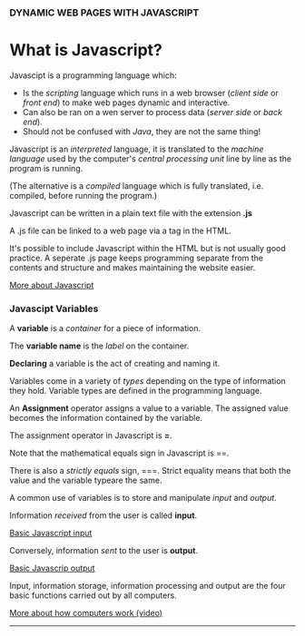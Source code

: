 ### DYNAMIC WEB PAGES WITH JAVASCRIPT

# What is Javascript?

Javascipt is a programming language which:

+ Is the *scripting* language which runs in a web browser (*client side* or *front end*) to make web pages dynamic and interactive.
+ Can also be ran on a wen server to process data (*server side* or *back end*).
+ Should not be confused with *Java*, they are not the same thing!

Javascript is an *interpreted* language, it is translated to the *machine language* used by the computer's *central processing unit* 
line by line as the program is running.

(The alternative is a *compiled* language which is fully translated, i.e. compiled, before running the program.)

Javascript can be written in a plain text file with the extension **.js**  

A .js file can be linked to a web page via a <link> tag in the HTML.  

It's possible to include Javascript within the HTML but is not usually good practice. 
A seperate .js page keeps programming separate from the contents and structure and makes maintaining the website easier.


[More about Javascript](https://developer.mozilla.org/en-US/docs/Web/JavaScript)


### Javascipt Variables

A **variable** is a *container* for a piece of information.  

The **variable name** is the *label* on the container.

**Declaring** a variable is the act of creating and naming it.

Variables come in a variety of *types* depending on the type of information they hold.
Variable types are defined in the programming language.

An **Assignment** operator assigns a value to a variable. 
The assigned value becomes the information contained by the variable.

The assignment operator in Javascript is **=**.

Note that the mathematical equals sign in Javascript is ==.

There is also a *strictly equals* sign, ===. Strict equality means that both the value and the variable typeare the same.

A common use of variables is to store and manipulate *input* and *output*.

Information *received* from the user is called **input**.

[Basic Javascript input](https://code-maven.com/javascript-input-with-prompt-and-confirm)

Conversely, information *sent* to the user is **output**.

[Basic Javascrip output](https://code-maven.com/introduction-to-javascript)

Input, information storage, information processing and output are the four basic functions carried out by all computers.

[More about how computers work (video)](https://www.youtube.com/playlist?list=PLzdnOPI1iJNcsRwJhvksEo1tJqjIqWbN-)

---
